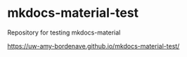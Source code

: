 # mkdocs-material-test
 
Repository for testing mkdocs-material

https://uw-amy-bordenave.github.io/mkdocs-material-test/
